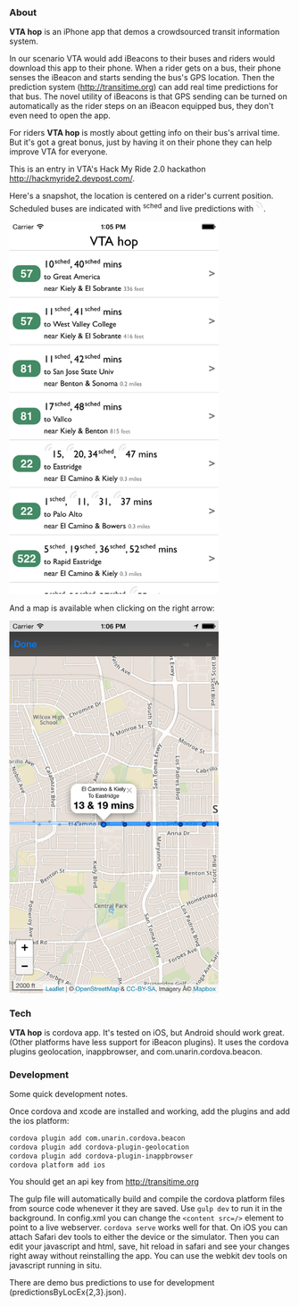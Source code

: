 
### About
**VTA hop** is an iPhone app that demos a crowdsourced transit information system.   

In our scenario VTA would add iBeacons to their buses and riders would download this app to their phone.  When a rider gets on a bus, their phone senses the iBeacon and starts sending the bus's GPS location.  Then the prediction system (http://transitime.org) can add real time predictions for that bus.  The novel utility of iBeacons is that GPS sending can be turned on automatically as the rider steps on an iBeacon equipped bus, they don't even need to open the app.

For riders **VTA hop** is mostly about getting info on their bus's arrival time.  But it's got a great bonus, just by having it on their phone they can help improve VTA for everyone.

This is an entry in VTA's Hack My Ride 2.0 hackathon http://hackmyride2.devpost.com/.

Here's a snapshot, the location is centered on a rider's current position.  Scheduled buses are indicated with <sup>sched</sup> and live predictions with <sup> ![](www/img/radiant2.png)</sup>.

<img src="screenShot.png" width=375px>

And a map is available when clicking on the right arrow:

<img src="screenShot2.png" width=375px>

### Tech
**VTA hop** is cordova app. It's tested on iOS, but Android should work great.  (Other platforms have less support for iBeacon plugins).  It uses the cordova plugins geolocation, inappbrowser, and com.unarin.cordova.beacon.

### Development

Some quick development notes.  

Once cordova and xcode are installed and working, add the plugins and add the ios platform:
```
cordova plugin add com.unarin.cordova.beacon
cordova plugin add cordova-plugin-geolocation
cordova plugin add cordova-plugin-inappbrowser
cordova platform add ios
```

You should get an api key from http://transitime.org

The gulp file will automatically build and compile the cordova platform files from source code whenever it they are saved.  Use ```gulp dev``` to run it in the background.  In config.xml you can change the ```<content src=/>``` element to point to a live webserver. ```cordova serve``` works well for that.  On iOS you can attach Safari dev tools to either the device or the simulator.  Then you can edit your javascript and html, save, hit reload in safari and see your changes right away without reinstalling the app.  You can use the webkit dev tools on javascript running in situ.  

There are demo bus predictions to use for development (predictionsByLocEx{2,3}.json).
